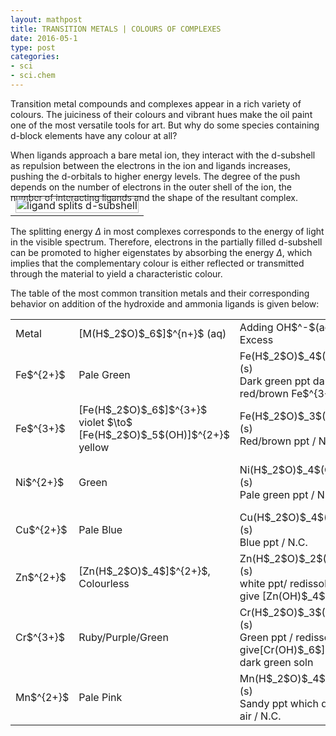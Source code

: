 ```yaml
---
layout: mathpost
title: TRANSITION METALS | COLOURS OF COMPLEXES
date: 2016-05-1 
type: post
categories:
- sci
- sci.chem
---
```


Transition metal compounds and complexes appear in a rich variety of colours. The juiciness of their colours and vibrant hues make the oil paint one of the most versatile tools for art. But why do some species containing d-block elements have any colour at all?

When ligands approach a bare metal ion, they interact with the d-subshell as repulsion between the electrons in the ion and ligands increases, pushing the d-orbitals to higher energy levels. The degree of the push depends on the number of electrons in the outer shell of the ion, the number of interacting ligands and the shape of the resultant complex.   

<table style="margin-top: -25px;" cellpadding="5">
    <tr>
    <td align="center" valign="center">
    <center><img width="100%" src="{{site.baseurl}}/assets/ligand.jpg" alt="ligand splits d-subshell" />
    </center>
    </td>
    </tr>
</table>

The splitting energy $\Delta$ in most complexes corresponds to the energy of light in the visible spectrum. Therefore, electrons in the partially filled d-subshell can be promoted to higher eigenstates by absorbing the energy $\Delta$, which implies that the complementary colour is either reflected or transmitted through the material to yield a characteristic colour.

The table of the most common transition metals and their corresponding behavior on addition of the hydroxide and ammonia ligands is given below:

<table class="tablch">
<tr><td>Metal</td>
<td>[M(H$_2$O)$_6$]$^{n+}$ (aq)</td>
<td>Adding OH$^-$(aq) / Excess</td>
<td>Adding NH$_3$(aq) / Excess</td>
</tr>
<tr><td>Fe$^{2+}$</td>
<td>Pale Green</td>
<td>Fe(H$_2$O)$_4$(OH)$_2$ (s)<br/>Dark green ppt darkens to red/brown Fe$^{3+}$  /  N.C. </td>
<td>Fe(H$_2$O)$_4$(OH)$_2$ (s)<br/>Dark green ppt darkens to red/brown Fe$^{3+}$  / N.C.</td>
</tr>
<tr><td>Fe$^{3+}$</td>
<td>[Fe(H$_2$O)$_6$]$^{3+}$ violet $\to$ [Fe(H$_2$O)$_5$(OH)]$^{2+}$ yellow</td>
<td>Fe(H$_2$O)$_3$(OH)$_3$ (s)<br/>Red/brown ppt  / N.C.</td>
<td>Fe(H$_2$O)$_3$(OH)$_3$ (s)<br/>Red/brown ppt  / N. C. </td>
</tr>
<tr><td>Ni$^{2+}$<br/></td>
<td>Green</td>
<td>Ni(H$_2$O)$_4$(OH)$_2$ (s)<br/>Pale green ppt / N. C.</td>
<td>Ni(H$_2$O)$_4$(OH)$_2$ (s)<br/>Pale green ppt / redissolves to pale blue soln [Ni(NH$_3$)$_4$(H$_2$O)$_2$]$^{2+}$ </td>
</tr>
<tr><td>Cu$^{2+}$</td>
<td>Pale Blue</td>
<td>Cu(H$_2$O)$_4$(OH)$_2$­ (s)<br/>Blue ppt / N.C.</td>
<td>Cu(H$_2$O)$_4$(OH)$_2$ (s)<br/>Blue ppt / redissolves to deep blue soln [Cu(NH$_3$)$_4$(H$_2$O)$_2$]$^{2+}$</td>
</tr>
<tr><td>Zn$^{2+}$</td>
<td>[Zn(H$_2$O)$_4$]$^{2+}$, Colourless</td>
<td>Zn(H$_2$O)$_2$(OH)$_2$ (s)<br/>white ppt/ redissolves to give [Zn(OH)$_4$]$^{2-}$</td>
<td>Zn(H$_2$O)$_2$(OH)$_2$ (s)<br/>white ppt / redissolves to [Zn(NH$_3$)$_4$]$^{2+}$</td>
</tr>
<tr><td>Cr$^{3+}$</td>
<td>Ruby/Purple/Green</td>
<td>Cr(H$_2$O)$_3$(OH)$_3$ (s)<br/>Green ppt  / redissolves to give[Cr(OH)$_6$]$^{3-}$ dark green soln</td>
    <td>Cr(H$_2$O)$_3$(OH)$_3$ (s)<br/>Green ppt  / lilac soln [Cr(NH$_3$)$_6$]3+</td>
</tr>
<tr><td>Mn$^{2+}$</td>
<td>Pale Pink</td>
<td>Mn(H$_2$O)$_4$(OH)$_2$ (s)<br/>Sandy ppt which darkens in air / N.C. </td>
<td>Mn(H$_2$O)$_4$(OH)$_2$ (s)<br/>Sandy ppt which darkens in air / N. C. </td>
</tr>
</table>


